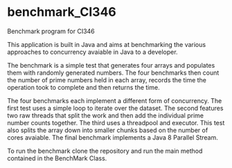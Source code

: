 # benchmark_CI346
Benchmark program for CI346

This application is built in Java and aims at benchmarking the various approaches
to concurrency avaiable in Java to a developer. 

The benchmark is a simple test that generates four arrays and populates them with
randomly generated numbers. The four benchmarks then count the number of prime
numbers held in each array, records the time the operation took to complete and then
returns the time. 

The four benchmarks each implement a different form of concurrency. The first
test uses a simple loop to iterate over the dataset. The second features
two raw threads that split the work and then add the individual prime number
counts together. The third uses a threadpool and executor. This test also
splits the array down into smaller chunks based on the number of cores avaiable.
The final benchmark implements a Java 8 Parallel Stream. 

To run the benchmark clone the repository and run the main method contained in the BenchMark Class.
